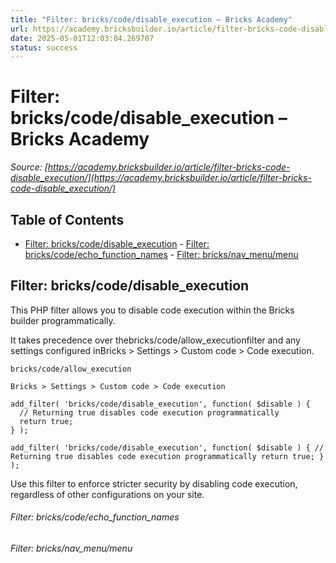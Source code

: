 ```yaml
---
title: "Filter: bricks/code/disable_execution – Bricks Academy"
url: https://academy.bricksbuilder.io/article/filter-bricks-code-disable_execution/
date: 2025-05-01T12:03:04.269707
status: success
---
```


# Filter: bricks/code/disable_execution – Bricks Academy

*Source: [https://academy.bricksbuilder.io/article/filter-bricks-code-disable_execution/](https://academy.bricksbuilder.io/article/filter-bricks-code-disable_execution/)*

## Table of Contents

- [Filter: bricks/code/disable_execution](#filter-brickscodedisableexecution)
        - [Filter: bricks/code/echo_function_names](#filter-brickscodeechofunctionnames)
        - [Filter: bricks/nav_menu/menu](#filter-bricksnavmenumenu)

## Filter: bricks/code/disable_execution

This PHP filter allows you to disable code execution within the Bricks builder programmatically.

It takes precedence over thebricks/code/allow_executionfilter and any settings configured inBricks > Settings > Custom code > Code execution.

`bricks/code/allow_execution`

`Bricks > Settings > Custom code > Code execution`

```
add_filter( 'bricks/code/disable_execution', function( $disable ) {
  // Returning true disables code execution programmatically
  return true;
} );
```

`add_filter( 'bricks/code/disable_execution', function( $disable ) {
  // Returning true disables code execution programmatically
  return true;
} );`

Use this filter to enforce stricter security by disabling code execution, regardless of other configurations on your site.

###### Filter: bricks/code/echo_function_names

###### Filter: bricks/nav_menu/menu


